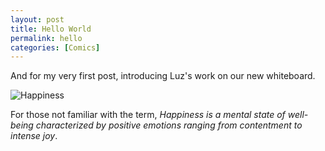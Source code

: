 ```yaml
--- 
layout: post
title: Hello World
permalink: hello
categories: [Comics]
---
```


And for my very first post, introducing Luz's work on our new
whiteboard. 

![Happiness](/notes/assets/ena/heureux.jpg)

For those not familiar with the term, *Happiness is a mental state of well-being characterized by positive emotions ranging from contentment to intense joy*.

